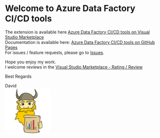 # Welcome to Azure Data Factory CI/CD tools

The extension is available here [Azure Data Factory CI/CD tools on Visual Studio Marketplace](https://marketplace.visualstudio.com/items?itemName=DavidBojsen.dbojsen-datafactory-ci-cd-tools)\
Documentation is available here: [Azure Data Factory CI/CD tools on GitHub Pages](https://dbojsen.github.io/Azure-Data-Factory-CI-CD-tools/)\
For issues / feature requests, please go to [Issues](https://github.com/DBojsen/Azure-Data-Factory-CI-CD-tools/issues).

Hope you enjoy my work.\
I welcome reviews in the [Visual Studio Marketplace - Rating / Review](https://marketplace.visualstudio.com/items?itemName=DavidBojsen.dbojsen-datafactory-ci-cd-tools&ssr=false#review-details)

Best Regards

David\
<img src="images/extensionIcon.png" width="150">